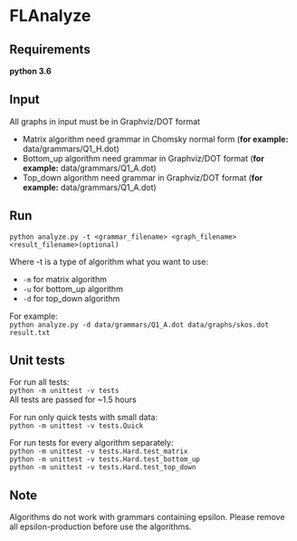 # FLAnalyze

## Requirements 
**python 3.6**

## Input
All graphs in input must be in Graphviz/DOT format
* Matrix algorithm need grammar in Chomsky normal form (**for example:** data/grammars/Q1_H.dot)
* Bottom_up algorithm need grammar in Graphviz/DOT format (**for example:** data/grammars/Q1_A.dot)
* Top_down algorithm need grammar in Graphviz/DOT format (**for example:** data/grammars/Q1_A.dot)

## Run

`python analyze.py -t <grammar_filename> <graph_filename> <result_filename>(optional)`

Where -t is a type of algorithm what you want to use: 
* `-m` for matrix algorithm 
* `-u` for bottom_up algorithm 
* `-d` for top_down algorithm 

For example: <br> 
`python analyze.py -d data/grammars/Q1_A.dot data/graphs/skos.dot result.txt`

## Unit tests
For run all tests:
<br>
`python -m unittest -v tests`
<br>
All tests are passed for ~1.5 hours

For run only quick tests with small data:
<br>
`python -m unittest -v tests.Quick`

For run tests for every algorithm separately:
<br>
`python -m unittest -v tests.Hard.test_matrix`<br>
`python -m unittest -v tests.Hard.test_bottom_up`<br>
`python -m unittest -v tests.Hard.test_top_down`

## Note
Algorithms do not work with grammars containing epsilon. Please remove all epsilon-production before use the algorithms.